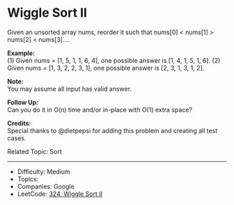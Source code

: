 # Wiggle Sort II

Given an unsorted array nums, reorder it such that nums[0] < nums[1] > nums[2] < nums[3]....

**Example:**  
(1) Given nums = [1, 5, 1, 1, 6, 4], one possible answer is [1, 4, 1, 5, 1, 6]. 
(2) Given nums = [1, 3, 2, 2, 3, 1], one possible answer is [2, 3, 1, 3, 1, 2].

**Note:**  
You may assume all input has valid answer.

**Follow Up:**  
Can you do it in O(n) time and/or in-place with O(1) extra space?

**Credits:**  
Special thanks to @dietpepsi for adding this problem and creating all test cases.

Related Topic: Sort

---

* Difficulty: Medium
* Topics: 
* Companies: Google
* LeetCode: [324. Wiggle Sort II](https://leetcode.com/problems/wiggle-sort-ii/description/)
